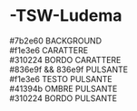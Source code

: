 # -TSW-Ludema

#7b2e60 BACKGROUND<br/>
#f1e3e6 CARATTERE<br/>
#310224 BORDO CARATTERE<br/>
#836e9f && 836e9f PULSANTE<br/>
#f1e3e6 TESTO PULSANTE<br/>
#41394b OMBRE PULSANTE<br/>
#310224 BORDO PULSANTE<br/>
